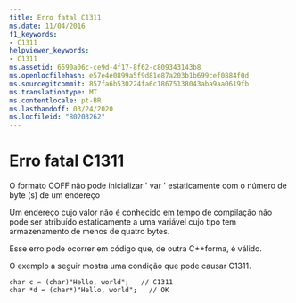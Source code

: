 ```yaml
---
title: Erro fatal C1311
ms.date: 11/04/2016
f1_keywords:
- C1311
helpviewer_keywords:
- C1311
ms.assetid: 6590a06c-ce9d-4f17-8f62-c809343143b8
ms.openlocfilehash: e57e4e0899a5f9d81e87a203b1b699cef0884f0d
ms.sourcegitcommit: 857fa6b530224fa6c18675138043aba9aa0619fb
ms.translationtype: MT
ms.contentlocale: pt-BR
ms.lasthandoff: 03/24/2020
ms.locfileid: "80203262"
---
```

# <a name="fatal-error-c1311"></a>Erro fatal C1311

O formato COFF não pode inicializar ' var ' estaticamente com o número de byte (s) de um endereço

Um endereço cujo valor não é conhecido em tempo de compilação não pode ser atribuído estaticamente a uma variável cujo tipo tem armazenamento de menos de quatro bytes.

Esse erro pode ocorrer em código que, de outra C++forma, é válido.

O exemplo a seguir mostra uma condição que pode causar C1311.

```
char c = (char)"Hello, world";   // C1311
char *d = (char*)"Hello, world";   // OK
```
